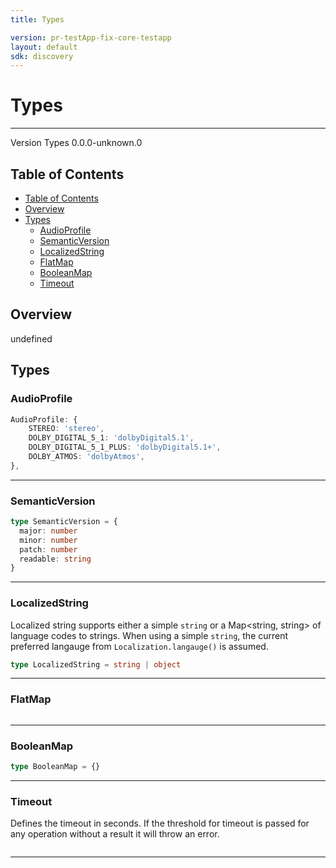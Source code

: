 ```yaml
---
title: Types

version: pr-testApp-fix-core-testapp
layout: default
sdk: discovery
---
```


# Types

---

Version Types 0.0.0-unknown.0

## Table of Contents

- [Table of Contents](#table-of-contents)
- [Overview](#overview)
- [Types](#types)
  - [AudioProfile](#audioprofile)
  - [SemanticVersion](#semanticversion)
  - [LocalizedString](#localizedstring)
  - [FlatMap](#flatmap)
  - [BooleanMap](#booleanmap)
  - [Timeout](#timeout)

## Overview

undefined

## Types

### AudioProfile

```typescript
AudioProfile: {
    STEREO: 'stereo',
    DOLBY_DIGITAL_5_1: 'dolbyDigital5.1',
    DOLBY_DIGITAL_5_1_PLUS: 'dolbyDigital5.1+',
    DOLBY_ATMOS: 'dolbyAtmos',
},

```

---

### SemanticVersion

```typescript
type SemanticVersion = {
  major: number
  minor: number
  patch: number
  readable: string
}
```

---

### LocalizedString

Localized string supports either a simple `string` or a Map<string, string> of language codes to strings. When using a simple `string`, the current preferred langauge from `Localization.langauge()` is assumed.

```typescript
type LocalizedString = string | object
```

---

### FlatMap

```typescript

```

---

### BooleanMap

```typescript
type BooleanMap = {}
```

---

### Timeout

Defines the timeout in seconds. If the threshold for timeout is passed for any operation without a result it will throw an error.

```typescript

```

---
